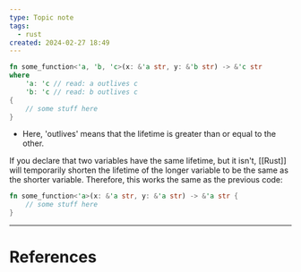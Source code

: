 ```yaml
---
type: Topic note
tags:
  - rust
created: 2024-02-27 18:49
---
```

```rust
fn some_function<'a, 'b, 'c>(x: &'a str, y: &'b str) -> &'c str
where
	'a: 'c // read: a outlives c
	'b: 'c // read: b outlives c
{
	// some stuff here
}
```
- Here, 'outlives' means that the lifetime is greater than or equal to the other.

If you declare that two variables have the same lifetime, but it isn't, [[Rust]] will temporarily shorten the lifetime of the longer variable to be the same as the shorter variable. Therefore, this works the same as the previous code:

```rust
fn some_function<'a>(x: &'a str, y: &'a str) -> &'a str {
	// some stuff here
}
```

---
# References
